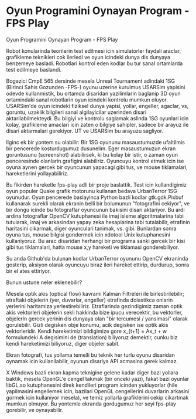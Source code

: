 # Oyun Programini Oynayan Program - FPS Play


Oyun Programini Oynayan Program - FPS Play




Robot konularinda teorilerin test edilmesi icin simulatorler faydali araclar, grafikleme teknikleri cok ilerledi ve oyun icindeki dunya dis dunyaya benzemeye basladi. Robotlari kontrol eden kodlar bu tur sanal ortamlarda test edilmeye baslandi.

Bogazici CmpE 565 dersinde mesela Unreal Tournament adindaki 1SG (Birinci Sahis Gozunden -FPS-) oyunu uzerine kurulmus USARSim yapisini odevde kullanmistik, bu ortamda disaridan yazilimlarin baglanip 3D oyun ortamindaki sanal robotlarin oyun icindeki kontrolu mumkun oluyor. USARSim'de oyun icindeki fiziksel dunya yapisi, yollar, engeller, agaclar, vs, goruntu, uzaklik bilgileri sanal algilayicilar uzerinden disari aktarilabilmekteydi. Bu bilgiyi ve kontrolu saglamak aslinda 1SG oyunlari icin kolay, grafikleme amaclari icin zaten o bilgiye sahipler, sadece bir arayuz ile disari aktarmalari gerekiyor. UT ve USARSim  bu arayuzu sagliyor.

Ilginc ek bir yontem su olabilir:  Bir 1SG oyununu masaustumuzde ufaltilmis bir pencerede kosturdugumuz dusunelim. Eger masaustumuzun ekran goruntusunu (screenshot) alabilirsek, ki bu kolay bir istir, o zaman oyun penceresinde olanlarin grafigini  alabiliriz. Oyuncuyu kontrol etmek icin ise oyuna aynen gercek bir oyuncunun yapacagi gibi tus, ve mouse tiklamalari, hareketlerini yollayabiliriz.

Bu fikirden hareketle fps-play adli bir proje baslattik. Test icin kullandigimiz oyun populer Quake grafik motorunu kullanan bedava UrbanTerror 1SG oyunudur. Oyun pencerede baslayinca Python bazli kodlar gtk.gdk.Pixbuf  kullanarak surekli olarak ekranin belli bir bolumunun "fotografini cekiyor", ve bir dongu icinde bu fotograflar oyuncunun bakisini disari aktariyor. Bu ardi ardina fotograflar OpenCV kutuphanesi ile imaj isleme algoritmalarina tabi tutularak, imaj ve arkasindan  yapay zeka hesaplarina tabi tutalabilir, etrafinin haritasini cikarmak, diger oyunculari tanimak, vs. gibi. Bunlardan sonra oyuna tus, mouse bilgisi gondermek icin xdotool Unix kutuphanesini kullaniyoruz. Bu arac disaridan herhangi bir programa sanki gercek bir kisi  gibi tus tiklamalari, hatta mouse x,y hareketi ve tiklamasi gonderebiliyor.

Su anda Github'da bulunan kodlar UrbanTerror oyununu OpenCV ekraninda gosterip, aksiyon olarak oyuncuyu biraz ileri hareket ettirip, durdurup, sonra bir el ates ettiriyor.

Bunun ustune neler eklenebilir?

Mesela optik akis (optical flow) kavrami Kalman Filtreleri ile birlestirilebilir; etraftaki objelerin (yer, duvarlar, engeller) etrafinda dolastikca onlarin yerlerini haritamiza yerlestirebiliriz. Etraflarinda gezindigimiz zaman optik akis vektorleri objelerin sekli hakkinda bize ipucu verecektir, bu vektorler, objelerin gercek yerinin dis dunyaya olan "bir tercumesi / yansimasi" olarak gorulebilir. Gizli degisken obje konumu, acik degisken ise optik akis vektorleridir. Kendi hareketimizi bildigimize gore x_{t+1} = Ax_t + w formulundeki A degisimini de (translation) biliyoruz demektir, cunku biz kendi hareketimizi biliyoruz, diger objeler sabit.

Ekran fotografi, tus yollama temelli bu teknik her turlu oyunu disaridan oynamak icin kullanilabilir, oyunun disariya API acmasina gerek kalmaz.

X Windows bazli ekran kapma teknigine  gelene kadar diger bazi yollara baktik, mesela OpenGL'e cengel takmak (bir onceki yazi), fakat bazi oyunlar libGL.so kutuphanesini direk kendileri program icinden yukluyorlar (hile yapilmasini engellemek icin, bazilari OpenGL cengellerini duvarlarin arkasini gormek icin kullaniyor mesela), ve temiz yollarla grafiklerini cekip cikartmak mumkun olmuyor. Bu yontemle ekranda gordugumuz her seyi fps-play gorebilir, ve oynayabilir.




